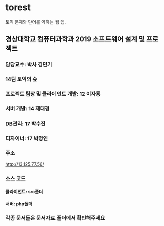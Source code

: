# torest
토익 문제와 단어를 익히는 웹 앱.

## 경상대학교 컴퓨터과학과 2019 소프트웨어 설계 및 프로젝트
### 담당교수: 박사 김민기

### 14팀 토익의 숲
### 프로젝트 팀장 및 클라이언트 개발: 12 이자룡
### 서버 개발: 14 제태경
### DB관리: 17 박수진
### 디자이너: 17 박명인

### 주소
http://13.125.77.56/

### 소스 코드
#### 클라이언트: src폴더
#### 서버: php폴더

### 각종 문서들은 문서자료 폴더에서 확인해주세요